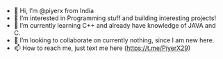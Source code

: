 - 👋 Hi, I’m @piyerx from India 
- 👀 I’m interested in Programming stuff and building interesting projects!
- 🌱 I’m currently learning C++ and already have knowledge of JAVA and C.
- 💞️ I’m looking to collaborate on currently nothing, since I am new here.
- 📫 How to reach me, just text me here (https://t.me/PiyerX29)

<!---
piyerx/piyerx is a ✨ special ✨ repository because its `README.md` (this file) appears on your GitHub profile.
You can click the Preview link to take a look at your changes.
--->
